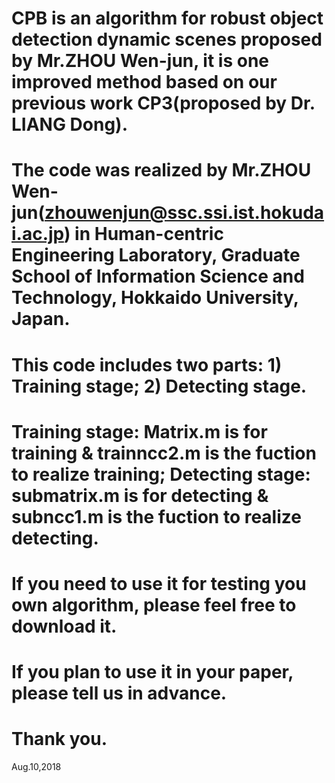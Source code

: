# CPB is an algorithm for robust object detection dynamic scenes proposed by Mr.ZHOU Wen-jun, it is one improved method based on our previous work CP3(proposed by Dr. LIANG Dong).

# The code was realized by Mr.ZHOU Wen-jun(zhouwenjun@ssc.ssi.ist.hokudai.ac.jp) in Human-centric Engineering Laboratory, Graduate School of Information Science and Technology, Hokkaido University, Japan.

# This code includes two parts: 1) Training stage; 2) Detecting stage.

# Training stage: Matrix.m is for training & trainncc2.m is the fuction to realize training; Detecting stage: submatrix.m is for detecting & subncc1.m is the fuction to realize detecting.


# If you need to use it for testing you own algorithm, please feel free to download it.

# If you plan to use it in your paper, please tell us in advance.

# Thank you.

Aug.10,2018
